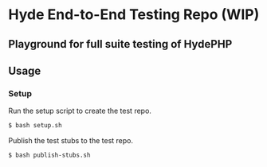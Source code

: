 # Hyde End-to-End Testing Repo (WIP)
## Playground for full suite testing of HydePHP

## Usage

### Setup
Run the setup script to create the test repo.

```bash
$ bash setup.sh
```

Publish the test stubs to the test repo.

```bash
$ bash publish-stubs.sh
```
